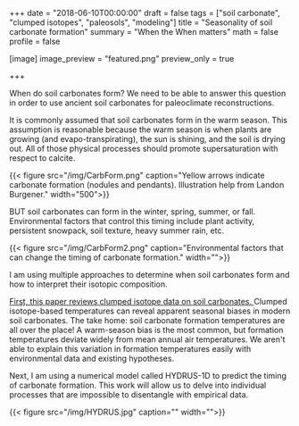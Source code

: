 +++
date = "2018-06-10T00:00:00"
draft = false
tags = ["soil carbonate", "clumped isotopes", "paleosols", "modeling"]
title = "Seasonality of soil carbonate formation"
summary = "When the When matters"
math = false
profile = false

[image]
image_preview = "featured.png"
preview_only = true



+++



When do soil carbonates form? We need to be able to answer this question in order to use ancient soil carbonates for paleoclimate reconstructions. 

It is commonly assumed that soil carbonates form in the warm season. This assumption is reasonable because the warm season is when plants are growing (and evapo-transpirating), the sun is shining, and the soil is drying out. All of those physical processes should promote supersaturation with respect to calcite.

{{< figure src="/img/CarbForm.png" caption="Yellow arrows indicate carbonate formation (nodules and pendants). Illustration help from Landon Burgener." width="500">}}

BUT soil carbonates can form in the winter, spring, summer, or fall. Environmental factors that control this timing include plant activity, persistent snowpack, soil texture, heavy summer rain, etc.

{{< figure src="/img/CarbForm2.png" caption="Environmental factors that can change the timing of carbonate formation." width="">}}

I am using multiple approaches to determine when soil carbonates form and how to interpret their isotopic composition. 

[First, this paper reviews clumped isotope data on soil carbonates. ](https://doi.org/10.1016/j.quascirev.2020.106259) Clumped isotope-based temperatures can reveal apparent seasonal biases in modern soil carbonates. The take home: soil carbonate formation temperatures are all over the place! A warm-season bias is the most common, but formation temperatures deviate widely from mean annual air temperatures. We aren't able to explain this variation in formation temperatures easily with environmental data and existing hypotheses. 

 Next, I am using a numerical model called HYDRUS-1D to predict the timing of carbonate formation. This work will allow us to delve into individual processes that are impossible to disentangle with empirical data.

{{< figure src="/img/HYDRUS.jpg" caption="" width="">}}
